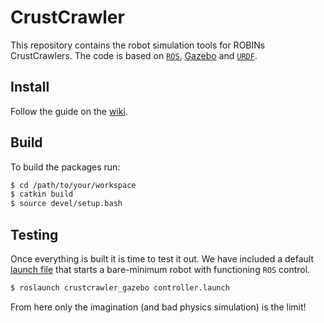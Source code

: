 # CrustCrawler
This repository contains the robot simulation tools for ROBINs CrustCrawlers.
The code is based on [`ROS`](http://ros.org), [Gazebo](http://gazebosim.org) and
[`URDF`](http://wiki.ros.org/urdf).

## Install
Follow the guide on the [wiki](https://github.uio.no/INF3480/crustcrawler_simulation/wiki/Setup).

## Build
To build the packages run:
```bash
$ cd /path/to/your/workspace
$ catkin build
$ source devel/setup.bash
```

## Testing
Once everything is built it is time to test it out. We have included a default
[launch file](http://wiki.ros.org/roslaunch) that starts a bare-minimum robot
with functioning `ROS` control.

```bash
$ roslaunch crustcrawler_gazebo controller.launch
```

From here only the imagination (and bad physics simulation) is the limit!
